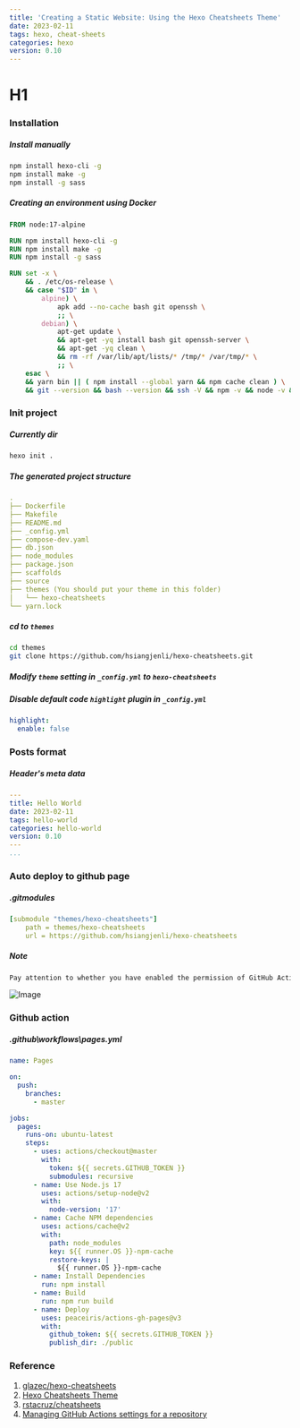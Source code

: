 ```yaml
---
title: 'Creating a Static Website: Using the Hexo Cheatsheets Theme'
date: 2023-02-11 
tags: hexo, cheat-sheets
categories: hexo
version: 0.10
---
```


# H1
### Installation
##### Install manually
```bash
npm install hexo-cli -g
npm install make -g
npm install -g sass
```
##### Creating an environment using Docker
```dockerfile
FROM node:17-alpine

RUN npm install hexo-cli -g
RUN npm install make -g
RUN npm install -g sass

RUN set -x \
    && . /etc/os-release \
    && case "$ID" in \
        alpine) \
            apk add --no-cache bash git openssh \
            ;; \
        debian) \
            apt-get update \
            && apt-get -yq install bash git openssh-server \
            && apt-get -yq clean \
            && rm -rf /var/lib/apt/lists/* /tmp/* /var/tmp/* \
            ;; \
    esac \
    && yarn bin || ( npm install --global yarn && npm cache clean ) \
    && git --version && bash --version && ssh -V && npm -v && node -v && yarn -v
```

### Init project
##### Currently dir
```bash
hexo init .
```
##### The generated project structure
```yaml
.
├── Dockerfile
├── Makefile
├── README.md
├── _config.yml
├── compose-dev.yaml
├── db.json
├── node_modules
├── package.json
├── scaffolds
├── source
├── themes (You should put your theme in this folder)
│   └── hexo-cheatsheets
└── yarn.lock
```
##### cd to `themes`
```bash
cd themes
git clone https://github.com/hsiangjenli/hexo-cheatsheets.git
```

##### Modify `theme` setting in `_config.yml` to `hexo-cheatsheets`
##### Disable default code `highlight` plugin in `_config.yml`
```yaml
highlight:
  enable: false
```

### Posts format
##### Header's meta data
```yaml
---
title: Hello World
date: 2023-02-11 
tags: hello-world
categories: hello-world
version: 0.10
---
...
```

### Auto deploy to github page
##### .gitmodules
```yaml
[submodule "themes/hexo-cheatsheets"]
	path = themes/hexo-cheatsheets
	url = https://github.com/hsiangjenli/hexo-cheatsheets
```

##### Note
```markdown
Pay attention to whether you have enabled the permission of GitHub Actions
```
![Image](https://i.imgur.com/EPz87q2.png)

### Github action
##### .github\workflows\pages.yml
```yaml
name: Pages

on:
  push:
    branches:
      - master

jobs:
  pages:
    runs-on: ubuntu-latest
    steps:
      - uses: actions/checkout@master
        with:
          token: ${{ secrets.GITHUB_TOKEN }}
          submodules: recursive
      - name: Use Node.js 17
        uses: actions/setup-node@v2
        with:
          node-version: '17'
      - name: Cache NPM dependencies
        uses: actions/cache@v2
        with:
          path: node_modules
          key: ${{ runner.OS }}-npm-cache
          restore-keys: |
            ${{ runner.OS }}-npm-cache
      - name: Install Dependencies
        run: npm install
      - name: Build
        run: npm run build
      - name: Deploy
        uses: peaceiris/actions-gh-pages@v3
        with:
          github_token: ${{ secrets.GITHUB_TOKEN }}
          publish_dir: ./public
```

### Reference
1. [glazec/hexo-cheatsheets](https://github.com/glazec/hexo-cheatsheets)
1. [Hexo Cheatsheets Theme](https://www.inevitable.tech/posts/59f1905d/)
1. [rstacruz/cheatsheets](https://github.com/rstacruz/cheatsheets)
1. [Managing GitHub Actions settings for a repository](https://docs.github.com/en/repositories/managing-your-repositorys-settings-and-features/enabling-features-for-your-repository/managing-github-actions-settings-for-a-repository)